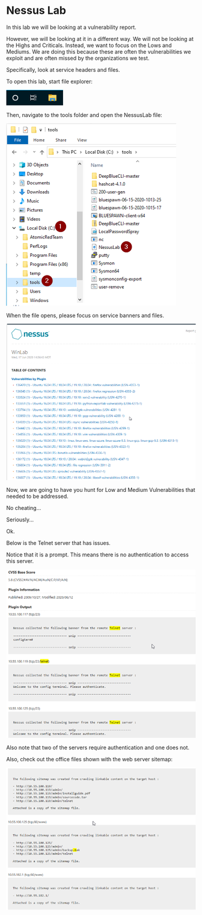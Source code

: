 

# Nessus Lab

In this lab we will be looking at a vulnerability report.

However, we will be looking at it in a different way.  We will not be looking at the Highs and Criticals.  Instead, we want to focus on the Lows and Mediums.  We are doing this because these are often the vulnerabilities we exploit and are often missed by the organizations we test.

Specifically, look at service headers and files.

To open this lab, start file explorer:

![](attachments\Clipboard_2020-06-18-09-12-30.png)

Then, navigate to the tools folder and open the NessusLab file:

![](attachments\Clipboard_2020-06-18-09-12-53.png)


When the file opens, please focus on service banners and files.

![](attachments\Clipboard_2020-06-18-09-13-36.png)


Now, we are going to have you hunt for Low and Medium Vulnerabilities that needed to be addressed.






No cheating...


























Seriously...




Ok.

Below is the Telnet server that has issues.

Notice that it is a prompt.  This means there is no authentication to access this server. 


![](attachments\Clipboard_2020-06-18-09-20-18.png)

Also note that two of the servers require authentication and one does not.

Also, check out the office files shown with the web server sitemap:

![](attachments\Clipboard_2020-06-18-09-24-01.png)






